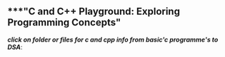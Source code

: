   ## ***"C and C++ Playground: Exploring Programming Concepts"


***click on folder  or files for c and cpp info from basic'c programme's to DSA***:
